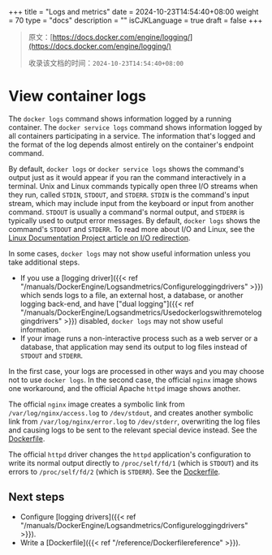 +++
title = "Logs and metrics"
date = 2024-10-23T14:54:40+08:00
weight = 70
type = "docs"
description = ""
isCJKLanguage = true
draft = false
+++

> 原文：[https://docs.docker.com/engine/logging/](https://docs.docker.com/engine/logging/)
>
> 收录该文档的时间：`2024-10-23T14:54:40+08:00`

# View container logs

The `docker logs` command shows information logged by a running container. The `docker service logs` command shows information logged by all containers participating in a service. The information that's logged and the format of the log depends almost entirely on the container's endpoint command.

By default, `docker logs` or `docker service logs` shows the command's output just as it would appear if you ran the command interactively in a terminal. Unix and Linux commands typically open three I/O streams when they run, called `STDIN`, `STDOUT`, and `STDERR`. `STDIN` is the command's input stream, which may include input from the keyboard or input from another command. `STDOUT` is usually a command's normal output, and `STDERR` is typically used to output error messages. By default, `docker logs` shows the command's `STDOUT` and `STDERR`. To read more about I/O and Linux, see the [Linux Documentation Project article on I/O redirection](https://tldp.org/LDP/abs/html/io-redirection.html).

In some cases, `docker logs` may not show useful information unless you take additional steps.

- If you use a [logging driver]({{< ref "/manuals/DockerEngine/Logsandmetrics/Configureloggingdrivers" >}}) which sends logs to a file, an external host, a database, or another logging back-end, and have ["dual logging"]({{< ref "/manuals/DockerEngine/Logsandmetrics/Usedockerlogswithremoteloggingdrivers" >}}) disabled, `docker logs` may not show useful information.
- If your image runs a non-interactive process such as a web server or a database, that application may send its output to log files instead of `STDOUT` and `STDERR`.

In the first case, your logs are processed in other ways and you may choose not to use `docker logs`. In the second case, the official `nginx` image shows one workaround, and the official Apache `httpd` image shows another.

The official `nginx` image creates a symbolic link from `/var/log/nginx/access.log` to `/dev/stdout`, and creates another symbolic link from `/var/log/nginx/error.log` to `/dev/stderr`, overwriting the log files and causing logs to be sent to the relevant special device instead. See the [Dockerfile](https://github.com/nginxinc/docker-nginx/blob/8921999083def7ba43a06fabd5f80e4406651353/mainline/jessie/Dockerfile#L21-L23).

The official `httpd` driver changes the `httpd` application's configuration to write its normal output directly to `/proc/self/fd/1` (which is `STDOUT`) and its errors to `/proc/self/fd/2` (which is `STDERR`). See the [Dockerfile](https://github.com/docker-library/httpd/blob/b13054c7de5c74bbaa6d595dbe38969e6d4f860c/2.2/Dockerfile#L72-L75).

## Next steps

- Configure [logging drivers]({{< ref "/manuals/DockerEngine/Logsandmetrics/Configureloggingdrivers" >}}).
- Write a [Dockerfile]({{< ref "/reference/Dockerfilereference" >}}).
